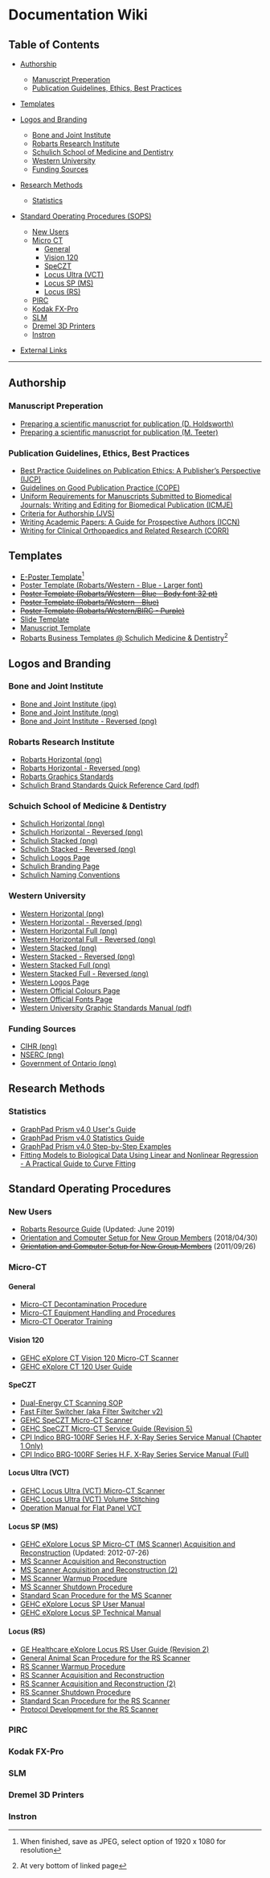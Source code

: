 # Documentation Wiki

## Table of Contents

* [Authorship](#authorship)
  * [Manuscript Preperation](#manuscript-preperation)
  * [Publication Guidelines, Ethics, Best Practices]()
  
* [Templates]()

* [Logos and Branding]()
  * [Bone and Joint Institute]()
  * [Robarts Research Institute]()
  * [Schulich School of Medicine and Dentistry]()
  * [Western University]()
  * [Funding Sources]()
  
* [Research Methods]()
  * [Statistics]()

* [Standard Operating Procedures (SOPS)]()
  * [New Users]()
  * [Micro CT]()
    * [General]()
    * [Vision 120]()
    * [SpeCZT]()
    * [Locus Ultra (VCT)]()
    * [Locus SP (MS)]()
    * [Locus (RS)]()
  * [PIRC]()
  * [Kodak FX-Pro]()
  * [SLM]()
  * [Dremel 3D Printers]()
  * [Instron]()
  
* [External Links](#external-links)

___

## Authorship

### Manuscript Preperation
* [Preparing a scientific manuscript for publication (D. Holdsworth)](files/manuscript_preparation_holdsworth_ppslides.pdf)
* [Preparing a scientific manuscript for publication (M. Teeter)](files/manuscript_preparation_teeter_holdsworth.ppt)

### Publication Guidelines, Ethics, Best Practices
* [Best Practice Guidelines on Publication Ethics: A Publisher’s Perspective (IJCP)]()
* [Guidelines on Good Publication Practice (COPE)]()
* [Uniform Requirements for Manuscripts Submitted to Biomedical Journals: Writing and Editing for Biomedical Publication (ICMJE)]()
* [Criteria for Authorship (JVS)]()
* [Writing Academic Papers: A Guide for Prospective Authors (ICCN)]()
* [Writing for Clinical Orthopaedics and Related Research (CORR)]()

## Templates

* [E-Poster Template]()[^1] 
* [Poster Template (Robarts/Western - Blue - Larger font)]()
* [~~Poster Template (Robarts/Western - Blue - Body font 32 pt)~~]()
* [~~Poster Template (Robarts/Western - Blue)~~]()
* [~~Poster Template (Robarts/Western/BIRC - Purple)~~]()
* [Slide Template]()
* [Manuscript Template]()
* [Robarts Business Templates @ Schulich Medicine & Dentistry]()[^2]

## Logos and Branding

### Bone and Joint Institute
* [Bone and Joint Institute (jpg)]()
* [Bone and Joint Institute (png)]()
* [Bone and Joint Institute - Reversed (png)]()

### Robarts Research Institute
* [Robarts Horizontal (png)]()
* [Robarts Horizontal - Reversed (png)]()
* [Robarts Graphics Standards]()
* [Schulich Brand Standards Quick Reference Card (pdf)]()

### Schuich School of Medicine & Dentistry
* [Schulich Horizontal (png)]()
* [Schulich Horizontal - Reversed (png)]()
* [Schulich Stacked (png)]()
* [Schulich Stacked - Reversed (png)]()
* [Schulich Logos Page]()
* [Schulich Branding Page]()
* [Schulich Naming Conventions]()

### Western University
* [Western Horizontal (png)]()
* [Western Horizontal - Reversed (png)]()
* [Western Horizontal Full (png)]()
* [Western Horizontal Full - Reversed (png)]()
* [Western Stacked (png)]()
* [Western Stacked - Reversed (png)]()
* [Western Stacked Full (png)]()
* [Western Stacked Full - Reversed (png)]()
* [Western Logos Page]()
* [Western Official Colours Page]()
* [Western Official Fonts Page]()
* [Western University Graphic Standards Manual (pdf)]()

### Funding Sources
* [CIHR (png)]()
* [NSERC (png)]()
* [Government of Ontario (png)]()

## Research Methods

### Statistics
* [GraphPad Prism v4.0 User's Guide]()
* [GraphPad Prism v4.0 Statistics Guide]()
* [GraphPad Prism v4.0 Step-by-Step Examples]()
* [Fitting Models to Biological Data Using Linear and Nonlinear Regression - A Practical Guide to Curve Fitting]()

## Standard Operating Procedures

### New Users
* [Robarts Resource Guide]() (Updated: June 2019)
* [Orientation and Computer Setup for New Group Members]() (2018/04/30)
* [~~Orientation and Computer Setup for New Group Members~~]() (2011/09/26)

### Micro-CT

#### General
* [Micro-CT Decontamination Procedure]()
* [Micro-CT Equipment Handling and Procedures]()
* [Micro-CT Operator Training]()

#### Vision 120
* [GEHC eXplore CT Vision 120 Micro-CT Scanner]()
* [GEHC eXplore CT 120 User Guide]()

#### SpeCZT
* [Dual-Energy CT Scanning SOP]()
* [Fast Filter Switcher (aka Filter Switcher v2)]()
* [GEHC SpeCZT Micro-CT Scanner]()
* [GEHC SpeCZT Micro-CT Service Guide (Revision 5)]()
* [CPI Indico BRG-100RF Series H.F. X-Ray Series Service Manual (Chapter 1 Only)]()
* [CPI Indico BRG-100RF Series H.F. X-Ray Series Service Manual (Full)]()

#### Locus Ultra (VCT)
* [GEHC Locus Ultra (VCT) Micro-CT Scanner]()
* [GEHC Locus Ultra (VCT) Volume Stitching]()
* [Operation Manual for Flat Panel VCT]()

#### Locus SP (MS)
* [GEHC eXplore Locus SP Micro-CT (MS Scanner) Acquisition and Reconstruction]() (Updated: 2012-07-26)
* [MS Scanner Acquisition and Reconstruction]()
* [MS Scanner Acquisition and Reconstruction (2)]()
* [MS Scanner Warmup Procedure]()
* [MS Scanner Shutdown Procedure]()
* [Standard Scan Procedure for the MS Scanner]()
* [GEHC eXplore Locus SP User Manual]()
* [GEHC eXplore Locus SP Technical Manual]()

#### Locus (RS)
* [GE Healthcare eXplore Locus RS User Guide (Revision 2)]()
* [General Animal Scan Procedure for the RS Scanner]()
* [RS Scanner Warmup Procedure]()
* [RS Scanner Acquisition and Reconstruction]()
* [RS Scanner Acquisition and Reconstruction (2)]()
* [RS Scanner Shutdown Procedure]()
* [Standard Scan Procedure for the RS Scanner]()
* [Protocol Development for the RS Scanner]()

### PIRC

### Kodak FX-Pro

### SLM

### Dremel 3D Printers

### Instron



[^1]: When finished, save as JPEG, select option of 1920 x 1080 for resolution
[^2]: At very bottom of linked page

